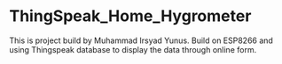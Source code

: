 # ThingSpeak_Home_Hygrometer
This is project build by Muhammad Irsyad Yunus. Build on ESP8266 and using Thingspeak database to display the data through online form.
